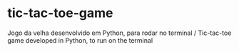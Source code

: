 # tic-tac-toe-game
Jogo da velha desenvolvido em Python, para rodar no terminal / Tic-tac-toe game developed in Python, to run on the terminal
